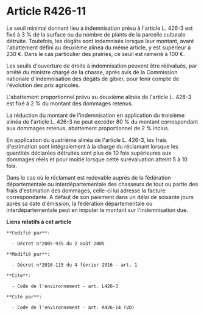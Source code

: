 # Article R426-11

Le seuil minimal donnant lieu à indemnisation prévu à l'article L. 426-3 est fixé à 3 % de la surface ou du nombre de plants
de la parcelle culturale détruite. Toutefois, les dégâts sont indemnisés lorsque leur montant, avant l'abattement défini au
deuxième alinéa du même article, y est supérieur à 230 €. Dans le cas particulier des prairies, ce seuil est ramené à 100 €. 

Les seuils d'ouverture de droits à indemnisation peuvent être réévalués, par arrêté du ministre chargé de la chasse, après
avis de la Commission nationale d'indemnisation des dégâts de gibier, pour tenir compte de l'évolution des prix agricoles. 

L'abattement proportionnel prévu au deuxième alinéa de l'article L. 426-3 est fixé à 2 % du montant des dommages retenus. 

La réduction du montant de l'indemnisation en application du troisième alinéa de l'article L. 426-3 ne peut excéder 80 % du
montant correspondant aux dommages retenus, abattement proportionnel de 2 % inclus. 

En application du quatrième alinéa de l'article L. 426-3, les frais d'estimation sont intégralement à la charge du réclamant
lorsque les quantités déclarées détruites sont plus de 10 fois supérieures aux dommages réels et pour moitié lorsque cette
surévaluation atteint 5 à 10 fois. 

Dans le cas où le réclamant est redevable auprès de la fédération départementale ou interdépartementale des chasseurs de tout
ou partie des frais d'estimation des dommages, celle-ci lui adresse la facture correspondante. A défaut de son paiement dans
un délai de soixante jours après sa date d'émission, la fédération départementale ou interdépartementale peut en imputer le
montant sur l'indemnisation due.

**Liens relatifs à cet article**

	**Codifié par**:

	  - Décret n°2005-935 du 2 août 2005

	**Modifié par**:

	  - Décret n°2016-115 du 4 février 2016 - art. 1

	**Cite**:

	  - Code de l'environnement - art. L426-3

	**Cité par**:

	  - Code de l'environnement - art. R426-14 (VD)
